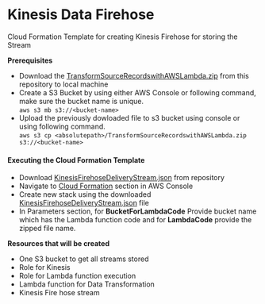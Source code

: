 
# Kinesis Data Firehose
Cloud Formation Template for creating Kinesis Firehose for storing the Stream

**Prerequisites**
- Download the [TransformSourceRecordswithAWSLambda.zip](https://github.com/SatishNaidi/CF-Kinesis-Data-Firehose/blob/master/TransformSourceRecordswithAWSLambda.zip "TransformSourceRecordswithAWSLambda.zip") from this repository to local machine
- Create a S3 Bucket by using either AWS Console or following command, make sure the bucket name is unique.  
`aws s3 mb s3://<bucket-name>`
- Upload the previously dowloaded file to s3 bucket using console or using following command.  
`aws s3 cp <absolutepath>/TransformSourceRecordswithAWSLambda.zip s3://<bucket-name>`


#### Executing the Cloud Formation Template 
- Download [KinesisFirehoseDeliveryStream.json](https://github.com/SatishNaidi/CF-Kinesis-Data-Firehose/blob/master/KinesisFirehoseDeliveryStream.json "KinesisFirehoseDeliveryStream.json") from repository
- Navigate to [Cloud Formation](https://console.aws.amazon.com/cloudformation/home?region=us-east-1#/stacks?filter=active "Cloud Formation") section in AWS Console
- Create new stack using the downloaded [KinesisFirehoseDeliveryStream.json](https://github.com/SatishNaidi/CF-Kinesis-Data-Firehose/blob/master/KinesisFirehoseDeliveryStream.json "KinesisFirehoseDeliveryStream.json") file
- In Parameters section, for **BucketForLambdaCode** Provide bucket name which has the Lambda function code and for **LambdaCode** provide the zipped file name.

**Resources that will be created**
- One S3 bucket to get all streams stored
- Role for Kinesis
- Role for Lambda function execution
- Lambda function for Data Transformation
- Kinesis Fire hose stream

